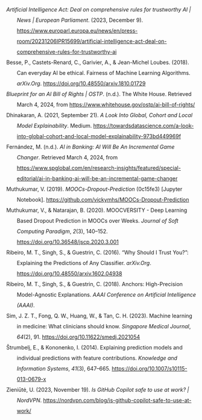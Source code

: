 <div class="csl-bib-body" style="line-height: 2; margin-left: 2em; text-indent:-2em;">
  <div class="csl-entry"><i>Artificial Intelligence Act: Deal on comprehensive rules for trustworthy AI | News | European Parliament</i>. (2023, December 9). <a href="https://www.europarl.europa.eu/news/en/press-room/20231206IPR15699/artificial-intelligence-act-deal-on-comprehensive-rules-for-trustworthy-ai">https://www.europarl.europa.eu/news/en/press-room/20231206IPR15699/artificial-intelligence-act-deal-on-comprehensive-rules-for-trustworthy-ai</a></div>
  <span class="Z3988" title="url_ver=Z39.88-2004&amp;ctx_ver=Z39.88-2004&amp;rfr_id=info%3Asid%2Fzotero.org%3A2&amp;rft_val_fmt=info%3Aofi%2Ffmt%3Akev%3Amtx%3Adc&amp;rft.type=webpage&amp;rft.title=Artificial%20Intelligence%20Act%3A%20deal%20on%20comprehensive%20rules%20for%20trustworthy%20AI%20%7C%20News%20%7C%20European%20Parliament&amp;rft.description=MEPs%20reached%20a%20political%20deal%20with%20the%20Council%20on%20a%20bill%20to%20ensure%20AI%20in%20Europe%20is%20safe%2C%20respects%20fundamental%20rights%20and%20democracy%2C%20while%20businesses%20can%20thrive%20and%20expand.&amp;rft.identifier=https%3A%2F%2Fwww.europarl.europa.eu%2Fnews%2Fen%2Fpress-room%2F20231206IPR15699%2Fartificial-intelligence-act-deal-on-comprehensive-rules-for-trustworthy-ai&amp;rft.date=2023-12-09&amp;rft.language=en"></span>
  <div class="csl-entry">Besse, P., Castets-Renard, C., Garivier, A., &amp; Jean-Michel Loubes. (2018). Can everyday AI be ethical. Fairness of Machine Learning Algorithms. <i>arXiv.Org</i>. <a href="https://doi.org/10.48550/arxiv.1810.01729">https://doi.org/10.48550/arxiv.1810.01729</a></div>
  <span class="Z3988" title="url_ver=Z39.88-2004&amp;ctx_ver=Z39.88-2004&amp;rfr_id=info%3Asid%2Fzotero.org%3A2&amp;rft_id=info%3Adoi%2F10.48550%2Farxiv.1810.01729&amp;rft_val_fmt=info%3Aofi%2Ffmt%3Akev%3Amtx%3Ajournal&amp;rft.genre=article&amp;rft.atitle=Can%20everyday%20AI%20be%20ethical.%20Fairness%20of%20Machine%20Learning%20Algorithms&amp;rft.jtitle=arXiv.org&amp;rft.aufirst=Philippe&amp;rft.aulast=Besse&amp;rft.au=Philippe%20Besse&amp;rft.au=Celine%20Castets-Renard&amp;rft.au=Aurelien%20Garivier&amp;rft.au=undefined&amp;rft.date=2018&amp;rft.issn=2331-8422"></span>
  <div class="csl-entry"><i>Blueprint for an AI Bill of Rights | OSTP</i>. (n.d.). The White House. Retrieved March 4, 2024, from <a href="https://www.whitehouse.gov/ostp/ai-bill-of-rights/">https://www.whitehouse.gov/ostp/ai-bill-of-rights/</a></div>
  <span class="Z3988" title="url_ver=Z39.88-2004&amp;ctx_ver=Z39.88-2004&amp;rfr_id=info%3Asid%2Fzotero.org%3A2&amp;rft_val_fmt=info%3Aofi%2Ffmt%3Akev%3Amtx%3Adc&amp;rft.type=webpage&amp;rft.title=Blueprint%20for%20an%20AI%20Bill%20of%20Rights%20%7C%20OSTP&amp;rft.description=Among%20the%20great%20challenges%20posed%20to%20democracy%20today%20is%20the%20use%20of%20technology%2C%20data%2C%20and%20automated%20systems%20in%20ways%20that%20threaten%20the%20rights%20of%20the%20American%20public.%20Too%20often%2C%20these%20tools%20are%20used%20to%20limit%20our%20opportunities%20and%20prevent%20our%20access%20to%20critical%20resources%20or%20services.%20These%20problems%20are%20well%20documented.%20In%20America%20and%20around%E2%80%A6&amp;rft.identifier=https%3A%2F%2Fwww.whitehouse.gov%2Fostp%2Fai-bill-of-rights%2F&amp;rft.language=en-US"></span>
  <div class="csl-entry">Dhinakaran, A. (2021, September 21). <i>A Look Into Global, Cohort and Local Model Explainability</i>. Medium. <a href="https://towardsdatascience.com/a-look-into-global-cohort-and-local-model-explainability-973bd449969f">https://towardsdatascience.com/a-look-into-global-cohort-and-local-model-explainability-973bd449969f</a></div>
  <span class="Z3988" title="url_ver=Z39.88-2004&amp;ctx_ver=Z39.88-2004&amp;rfr_id=info%3Asid%2Fzotero.org%3A2&amp;rft_val_fmt=info%3Aofi%2Ffmt%3Akev%3Amtx%3Adc&amp;rft.type=webpage&amp;rft.title=A%20Look%20Into%20Global%2C%20Cohort%20and%20Local%20Model%20Explainability&amp;rft.description=A%20primer%20on%20the%20different%20levels%20of%20explainability%20and%20how%20each%20can%20be%20used%20across%20the%20ML%20lifecycle&amp;rft.identifier=https%3A%2F%2Ftowardsdatascience.com%2Fa-look-into-global-cohort-and-local-model-explainability-973bd449969f&amp;rft.aufirst=Aparna&amp;rft.aulast=Dhinakaran&amp;rft.au=Aparna%20Dhinakaran&amp;rft.date=2021-09-21&amp;rft.language=en"></span>
  <div class="csl-entry">Fernández, M. (n.d.). <i>AI in Banking: AI Will Be An Incremental Game Changer</i>. Retrieved March 4, 2024, from <a href="https://www.spglobal.com/en/research-insights/featured/special-editorial/ai-in-banking-ai-will-be-an-incremental-game-changer">https://www.spglobal.com/en/research-insights/featured/special-editorial/ai-in-banking-ai-will-be-an-incremental-game-changer</a></div>
  <span class="Z3988" title="url_ver=Z39.88-2004&amp;ctx_ver=Z39.88-2004&amp;rfr_id=info%3Asid%2Fzotero.org%3A2&amp;rft_val_fmt=info%3Aofi%2Ffmt%3Akev%3Amtx%3Adc&amp;rft.type=webpage&amp;rft.title=AI%20in%20Banking%3A%20AI%20Will%20Be%20An%20Incremental%20Game%20Changer&amp;rft.description=Banks%20are%20adopting%20generative%20AI%2C%20which%20promises%20earnings%20growth%2C%20improvements%20to%20decision-making%2C%20and%20better%20risk%20management.&amp;rft.identifier=https%3A%2F%2Fwww.spglobal.com%2Fen%2Fresearch-insights%2Ffeatured%2Fspecial-editorial%2Fai-in-banking-ai-will-be-an-incremental-game-changer&amp;rft.aufirst=Miriam&amp;rft.aulast=Fern%C3%A1ndez&amp;rft.au=Miriam%20Fern%C3%A1ndez&amp;rft.language=en-us"></span>
  <div class="csl-entry">Muthukumar, V. (2019). <i>MOOCs-Dropout-Prediction</i> (0c15fe3) [Jupyter Notebook]. <a href="https://github.com/vickymhs/MOOCs-Dropout-Prediction">https://github.com/vickymhs/MOOCs-Dropout-Prediction</a></div>
  <span class="Z3988" title="url_ver=Z39.88-2004&amp;ctx_ver=Z39.88-2004&amp;rfr_id=info%3Asid%2Fzotero.org%3A2&amp;rft_val_fmt=info%3Aofi%2Ffmt%3Akev%3Amtx%3Adc&amp;rft.type=computerProgram&amp;rft.title=MOOCs-Dropout-Prediction&amp;rft.description=Massive%20Open%20Online%20Courses%20(MOOCs)%20has%20seen%20a%20dramatic%20increase%20of%20participants%20in%20the%20last%20few%20years%20with%20an%20exponential%20growth%20of%20internet%20users%20all%20around%20the%20world.%20Despite%20flexible%20accessibility%2C%20the%20common%20trend%20observed%20in%20each%20course%20is%20that%20the%20number%20of%20active%20participants%20appears%20to%20decrease%20exponentially%20as%20the%20weeks%20progress.%0A%0AThe%20structure%20and%20nature%20of%20the%20courses%20affects%20the%20number%20of%20active%20participants%20directly.%20In%20this%20project%2C%20we%20take%20an%20initial%20step%20to%20use%20the%20deep%20learning%20algorithm%20to%20construct%20the%20dropout%20prediction%20model%20and%20produce%20the%20predicted%20individual%20student%20dropout%20probability.%0A%0AAdditional%20improvements%20are%20made%20to%20optimize%20the%20performance%20of%20the%20dropout%20prediction%20model%20and%20provide%20the%20course%20providers%20with%20appropriate%20interventions%20based%20on%20a%20temporal%20prediction%20mechanism.%20Our%20Exploratory%20Data%20Analysis%20demonstrates%20that%20there%20is%20strong%20correlation%20between%20click%20stream%20actions%20and%20successful%20learner%20outcomes.%20Among%20other%20features%2C%20the%20deep%20learning%20algorithm%20takes%20the%20weekly%20history%20of%20student%20data%20into%20account%20and%20thus%20is%20able%20to%20notice%20changes%20in%20student%20behaviour%20over%20time.&amp;rft.identifier=https%3A%2F%2Fgithub.com%2Fvickymhs%2FMOOCs-Dropout-Prediction&amp;rft.aufirst=Vignesh&amp;rft.aulast=Muthukumar&amp;rft.au=Vignesh%20Muthukumar&amp;rft.date=2019-05-15"></span>
  <div class="csl-entry">Muthukumar, V., &amp; Natarajan, B. (2020). MOOCVERSITY - Deep Learning Based Dropout Prediction in MOOCs over Weeks. <i>Journal of Soft Computing Paradigm</i>, <i>2</i>(3), 140–152. <a href="https://doi.org/10.36548/jscp.2020.3.001">https://doi.org/10.36548/jscp.2020.3.001</a></div>
  <span class="Z3988" title="url_ver=Z39.88-2004&amp;ctx_ver=Z39.88-2004&amp;rfr_id=info%3Asid%2Fzotero.org%3A2&amp;rft_id=info%3Adoi%2F10.36548%2Fjscp.2020.3.001&amp;rft_val_fmt=info%3Aofi%2Ffmt%3Akev%3Amtx%3Ajournal&amp;rft.genre=article&amp;rft.atitle=MOOCVERSITY%20-%20Deep%20Learning%20Based%20Dropout%20Prediction%20in%20MOOCs%20over%20Weeks&amp;rft.jtitle=Journal%20of%20Soft%20Computing%20Paradigm&amp;rft.stitle=JSCP&amp;rft.volume=2&amp;rft.issue=3&amp;rft.aufirst=Vignesh&amp;rft.aulast=Muthukumar&amp;rft.au=Vignesh%20Muthukumar&amp;rft.au=Bhalaji%20Natarajan&amp;rft.date=2020-06-27&amp;rft.pages=140-152&amp;rft.spage=140&amp;rft.epage=152&amp;rft.issn=2582-2640&amp;rft.language=en"></span>
  <div class="csl-entry">Ribeiro, M. T., Singh, S., &amp; Guestrin, C. (2016). “Why Should I Trust You?”: Explaining the Predictions of Any Classifier. <i>arXiv.Org</i>. <a href="https://doi.org/10.48550/arxiv.1602.04938">https://doi.org/10.48550/arxiv.1602.04938</a></div>
  <span class="Z3988" title="url_ver=Z39.88-2004&amp;ctx_ver=Z39.88-2004&amp;rfr_id=info%3Asid%2Fzotero.org%3A2&amp;rft_id=info%3Adoi%2F10.48550%2Farxiv.1602.04938&amp;rft_val_fmt=info%3Aofi%2Ffmt%3Akev%3Amtx%3Ajournal&amp;rft.genre=article&amp;rft.atitle=%22Why%20Should%20I%20Trust%20You%3F%22%3A%20Explaining%20the%20Predictions%20of%20Any%20Classifier&amp;rft.jtitle=arXiv.org&amp;rft.aufirst=Marco%20Tulio&amp;rft.aulast=Ribeiro&amp;rft.au=Marco%20Tulio%20Ribeiro&amp;rft.au=Sameer%20Singh&amp;rft.au=Carlos%20Guestrin&amp;rft.date=2016&amp;rft.issn=2331-8422"></span>
  <div class="csl-entry">Ribeiro, M. T., Singh, S., &amp; Guestrin, C. (2018). Anchors: High-Precision Model-Agnostic Explanations. <i>AAAI Conference on Artificial Intelligence (AAAI)</i>.</div>
  <span class="Z3988" title="url_ver=Z39.88-2004&amp;ctx_ver=Z39.88-2004&amp;rfr_id=info%3Asid%2Fzotero.org%3A2&amp;rft_val_fmt=info%3Aofi%2Ffmt%3Akev%3Amtx%3Abook&amp;rft.genre=proceeding&amp;rft.atitle=Anchors%3A%20High-Precision%20Model-Agnostic%20Explanations&amp;rft.btitle=AAAI%20Conference%20on%20Artificial%20Intelligence%20(AAAI)&amp;rft.aufirst=Marco%20Tulio&amp;rft.aulast=Ribeiro&amp;rft.au=Marco%20Tulio%20Ribeiro&amp;rft.au=Sameer%20Singh&amp;rft.au=Carlos%20Guestrin&amp;rft.date=2018"></span>
  <div class="csl-entry">Sim, J. Z. T., Fong, Q. W., Huang, W., &amp; Tan, C. H. (2023). Machine learning in medicine: What clinicians should know. <i>Singapore Medical Journal</i>, <i>64</i>(2), 91. <a href="https://doi.org/10.11622/smedj.2021054">https://doi.org/10.11622/smedj.2021054</a></div>
  <span class="Z3988" title="url_ver=Z39.88-2004&amp;ctx_ver=Z39.88-2004&amp;rfr_id=info%3Asid%2Fzotero.org%3A2&amp;rft_id=info%3Adoi%2F10.11622%2Fsmedj.2021054&amp;rft_val_fmt=info%3Aofi%2Ffmt%3Akev%3Amtx%3Ajournal&amp;rft.genre=article&amp;rft.atitle=Machine%20learning%20in%20medicine%3A%20what%20clinicians%20should%20know&amp;rft.jtitle=Singapore%20Medical%20Journal&amp;rft.volume=64&amp;rft.issue=2&amp;rft.aufirst=Jordan%20Zheng%20Ting&amp;rft.aulast=Sim&amp;rft.au=Jordan%20Zheng%20Ting%20Sim&amp;rft.au=Qi%20Wei%20Fong&amp;rft.au=Weimin%20Huang&amp;rft.au=Cher%20Heng%20Tan&amp;rft.date=2023-02&amp;rft.pages=91&amp;rft.issn=0037-5675&amp;rft.language=en-US"></span>
  <div class="csl-entry">Štrumbelj, E., &amp; Kononenko, I. (2014). Explaining prediction models and individual predictions with feature contributions. <i>Knowledge and Information Systems</i>, <i>41</i>(3), 647–665. <a href="https://doi.org/10.1007/s10115-013-0679-x">https://doi.org/10.1007/s10115-013-0679-x</a></div>
  <span class="Z3988" title="url_ver=Z39.88-2004&amp;ctx_ver=Z39.88-2004&amp;rfr_id=info%3Asid%2Fzotero.org%3A2&amp;rft_id=info%3Adoi%2F10.1007%2Fs10115-013-0679-x&amp;rft_val_fmt=info%3Aofi%2Ffmt%3Akev%3Amtx%3Ajournal&amp;rft.genre=article&amp;rft.atitle=Explaining%20prediction%20models%20and%20individual%20predictions%20with%20feature%20contributions&amp;rft.jtitle=Knowledge%20and%20Information%20Systems&amp;rft.stitle=Knowl%20Inf%20Syst&amp;rft.volume=41&amp;rft.issue=3&amp;rft.aufirst=Erik&amp;rft.aulast=%C5%A0trumbelj&amp;rft.au=Erik%20%C5%A0trumbelj&amp;rft.au=Igor%20Kononenko&amp;rft.date=2014-12-01&amp;rft.pages=647-665&amp;rft.spage=647&amp;rft.epage=665&amp;rft.issn=0219-3116&amp;rft.language=en"></span>
  <div class="csl-entry">Zieniūtė, U. (2023, November 19). <i>Is GitHub Copilot safe to use at work? | NordVPN</i>. <a href="https://nordvpn.com/blog/is-github-copilot-safe-to-use-at-work/">https://nordvpn.com/blog/is-github-copilot-safe-to-use-at-work/</a></div>
  <span class="Z3988" title="url_ver=Z39.88-2004&amp;ctx_ver=Z39.88-2004&amp;rfr_id=info%3Asid%2Fzotero.org%3A2&amp;rft_val_fmt=info%3Aofi%2Ffmt%3Akev%3Amtx%3Adc&amp;rft.type=webpage&amp;rft.title=Is%20GitHub%20Copilot%20safe%20to%20use%20at%20work%3F%20%7C%20NordVPN&amp;rft.description=GitHub%20Copilot%20is%20a%20cutting-edge%20technology%20designed%20to%20help%20software%20developers%2C%20but%20it%20comes%20with%20risks.%20Is%20GitHub%20copilot%20safe%20to%20use%20at%20work%3F%20Find%20out%20now.&amp;rft.identifier=https%3A%2F%2Fnordvpn.com%2Fblog%2Fis-github-copilot-safe-to-use-at-work%2F&amp;rft.aufirst=Ugn%C4%97&amp;rft.aulast=Zieni%C5%ABt%C4%97&amp;rft.au=Ugn%C4%97%20Zieni%C5%ABt%C4%97&amp;rft.date=2023-11-19&amp;rft.language=en"></span>
</div>
